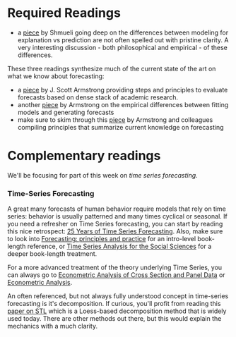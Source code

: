 # Required Readings

* a [piece](http://projecteuclid.org/download/pdfview_1/euclid.ss/1294167961) by Shmueli going deep on the differences between modeling for explanation vs prediction are not often spelled out with pristine clarity. A very interesting discussion - both philosophical and empirical - of these differences.

These three readings synthesize much of the current state of the art on what we know about forecasting:

* a [piece](https://repository.upenn.edu/marketing_papers/146/?utm_source=repository.upenn.edu%2Fmarketing_papers%2F146&utm_medium=PDF&utm_campaign=PDFCoverPages) by J. Scott Armstrong providing steps and principles to evaluate forecasts based on dense stack of academic research. 
* another [piece](https://repository.upenn.edu/cgi/viewcontent.cgi?article=1190&context=marketing_papers) by Armstrong on the empirical differences between fitting models and generating forecasts
* make sure to skim through this [piece](https://www.sciencedirect.com/science/article/pii/S0148296315001459) by Armstrong and colleagues compiling principles that summarize current knowledge on forecasting 

# Complementary readings 

We'll be focusing for part of this week on *time series forecasting*. 

### Time-Series Forecasting

A great many forecasts of human behavior require models that rely on time series: behavior is usually patterned and many times cyclical or seasonal. If you need a refresher on Time Series forecasting, you can start by reading this nice retrospect: [25 Years of Time Series Forecasting](http://dx.doi.org.ezproxy.cul.columbia.edu/10.1016/j.ijforecast.2006.01.001). Also, make sure to look into [Forecasting: principles and practice](https://www.otexts.org/fpp) for an intro-level book-length reference, or [Time Series Analysis for the Social Sciences](http://www.cambridge.org/us/academic/subjects/politics-international-relations/research-methods-politics/time-series-analysis-social-sciences?format=PB&isbn=9780521691550) for a deeper book-length treatment. 

For a more advanced treatment of the theory underlying Time Series, you can always go to [Econometric Analysis of Cross Section and Panel Data](https://mitpress.mit.edu/books/econometric-analysis-cross-section-and-panel-data) or [Econometric Analysis](https://www.pearsonhighered.com/program/Greene-Econometric-Analysis-7th-Edition/PGM305107.html). 

An often referenced, but not always fully understood concept in time-series forecasting is it's decomposition. If curious, you'll profit from reading this [paper on STL](http://www.wessa.net/download/stl.pdf) which is a Loess-based decomposition method that is widely used today. There are other methods out there, but this would explain the mechanics with a much clarity.

